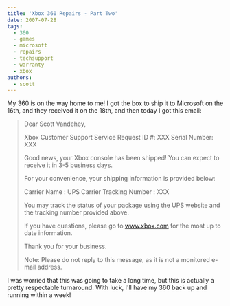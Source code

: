 ```yaml
---
title: 'Xbox 360 Repairs - Part Two'
date: 2007-07-28
tags:
  - 360
  - games
  - microsoft
  - repairs
  - techsupport
  - warranty
  - xbox
authors:
  - scott
---
```


My 360 is on the way home to me! I got the box to ship it to Microsoft on the 16th, and they received it on the 18th, and then today I got this email:

> Dear Scott Vandehey,
>
> Xbox Customer Support Service Request ID #: XXX Serial Number: XXX
>
> Good news, your Xbox console has been shipped! You can expect to receive it in 3-5 business days.
>
> For your convenience, your shipping information is provided below:
>
> Carrier Name : UPS Carrier Tracking Number : XXX
>
> You may track the status of your package using the UPS website and the tracking number provided above.
>
> If you have questions, please go to www.xbox.com for the most up to date information.
>
> Thank you for your business.
>
> Note: Please do not reply to this message, as it is not a monitored e-mail address.

I was worried that this was going to take a long time, but this is actually a pretty respectable turnaround. With luck, I'll have my 360 back up and running within a week!
